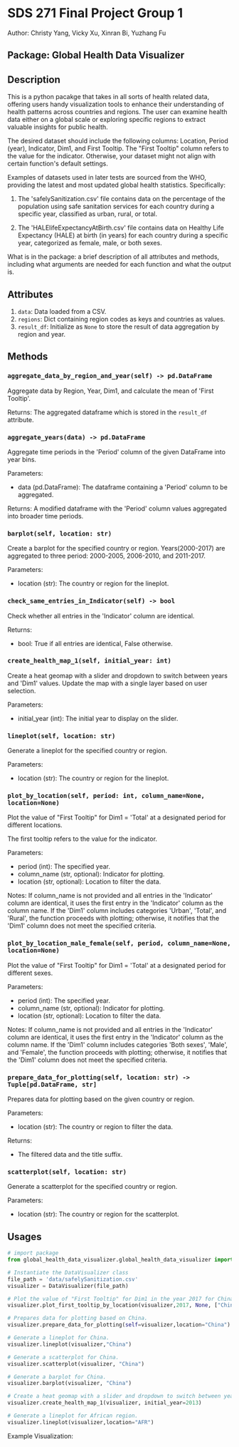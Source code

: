 # SDS 271 Final Project Group 1

Author: Christy Yang, Vicky Xu, Xinran Bi, Yuzhang Fu

## Package: Global Health Data Visualizer


## Description 

This is a python pacakge that takes in all sorts of health related data, offering users handy visualization tools to enhance their understanding of health patterns across countries and regions. The user can examine health data either on a global scale or exploring specific regions to extract valuable insights for public health. 

The desired dataset should include the following columns: Location, Period (year), Indicator, Dim1, and First Tooltip.
The "First Tooltip" column refers to the value for the indicator. 
Otherwise, your dataset might not align with certain function's default settings.

Examples of datasets used in later tests are sourced from the WHO, providing the latest and most updated global health statistics. Specifically:

1. The 'safelySanitization.csv' file contains data on the percentage of the population using safe sanitation services for each country during a specific year, classified as urban, rural, or total.

2. The 'HALElifeExpectancyAtBirth.csv' file contains data on Healthy Life Expectancy (HALE) at birth (in years) for each country during a specific year, categorized as female, male, or both sexes.

What is in the package: a brief description of all attributes and methods, including what arguments are needed for each function and what the output is.

## Attributes
1. `data`: Data loaded from a CSV.
2. `regions`: Dict containing region codes as keys and countries as values.
3. `result_df`: Initialize as `None` to store the result of data aggregation by region and year.

## Methods
### `aggregate_data_by_region_and_year(self) -> pd.DataFrame`
Aggregate data by Region, Year, Dim1, and calculate the mean of 'First Tooltip'.

Returns: The aggregated dataframe which is stored in the `result_df` attribute.

### `aggregate_years(data) -> pd.DataFrame`
Aggregate time periods in the 'Period' column of the given DataFrame into year bins.

Parameters:
- data (pd.DataFrame): The dataframe containing a 'Period' column to be aggregated.

Returns: A modified dataframe with the 'Period' column values aggregated into broader time periods.

### `barplot(self, location: str)`
Create a barplot for the specified country or region. 
Years(2000-2017) are aggregated to three period:
2000-2005, 2006-2010, and 2011-2017. 

Parameters:
- location (str): The country or region for the lineplot.

### `check_same_entries_in_Indicator(self) -> bool`
Check whether all entries in the 'Indicator' column are identical.

Returns:
- bool: True if all entries are identical, False otherwise.

### `create_health_map_1(self, initial_year: int)`
Create a heat geomap with a slider and dropdown to switch between years and 'Dim1' values.
Update the map with a single layer based on user selection.

Parameters:
- initial_year (int): The initial year to display on the slider.

### `lineplot(self, location: str)`
Generate a lineplot for the specified country or region.

Parameters:
- location (str): The country or region for the lineplot.

### `plot_by_location(self, period: int, column_name=None, location=None)`
Plot the value of "First Tooltip" for Dim1 = 'Total' at a designated period for different locations.

The first tooltip refers to the value for the indicator.

Parameters:
- period (int): The specified year.
- column_name (str, optional): Indicator for plotting.
- location (str, optional): Location to filter the data.

Notes:
If column_name is not provided and all entries in the 'Indicator' column are identical,
it uses the first entry in the 'Indicator' column as the column name.
If the 'Dim1' column includes categories 'Urban', 'Total', and 'Rural', the function proceeds with plotting;
otherwise, it notifies that the 'Dim1' column does not meet the specified criteria.

### `plot_by_location_male_female(self, period, column_name=None, location=None)`
Plot the value of "First Tooltip" for Dim1 = 'Total' at a designated period for different sexes.

Parameters:
- period (int): The specified year.
- column_name (str, optional): Indicator for plotting.
- location (str, optional): Location to filter the data.
    
Notes:
If column_name is not provided and all entries in the 'Indicator' column are identical,
it uses the first entry in the 'Indicator' column as the column name.
If the 'Dim1' column includes categories 'Both sexes', 'Male', and 'Female', the function proceeds with plotting;
otherwise, it notifies that the 'Dim1' column does not meet the specified criteria.

### `prepare_data_for_plotting(self, location: str) -> Tuple[pd.DataFrame, str]`
Prepares data for plotting based on the given country or region.

Parameters:
- location (str): The country or region to filter the data.

Returns:
- The filtered data and the title suffix.

### `scatterplot(self, location: str)`
Generate a scatterplot for the specified country or region.

Parameters:
- location (str): The country or region for the scatterplot.

## Usages

```python
# import package
from global_health_data_visualizer.global_health_data_visualizer import DataVisualizer

# Instantiate the DataVisualizer class
file_path = 'data/safelySanitization.csv'
visualizer = DataVisualizer(file_path)

# Plot the value of "First Tooltip" for Dim1 in the year 2017 for China, Austria, and Djibouti.
visualizer.plot_first_tooltip_by_location(visualizer,2017, None, ["China","Austria","Djibouti"])

# Prepares data for plotting based on China.
visualizer.prepare_data_for_plotting(self=visualizer,location="China")

# Generate a lineplot for China.
visualizer.lineplot(visualizer,"China")

# Generate a scatterplot for China.
visualizer.scatterplot(visualizer, "China")

# Generate a barplot for China.
visualizer.barplot(visualizer, "China")

# Create a heat geomap with a slider and dropdown to switch between years and 'Dim1' values. The default displayed year is 2013.
visualizer.create_health_map_1(visualizer, initial_year=2013)

# Generate a lineplot for African region.
visualizer.lineplot(visualizer,location="AFR")
```
Example Visualization:


